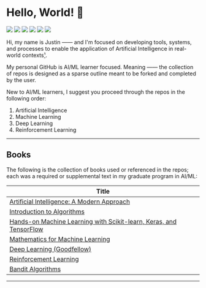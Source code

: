 # Hello, World! 👋
[![](https://img.shields.io/badge/Python-Code-informational?style=flat&logo=python&logoColor=white&color=2bbc8a)](#)
[![](https://img.shields.io/badge/PyTorch-Code-informational?style=flat&logo=PyTorch&logoColor=white&color=2bbc8a)](#)
[![](https://img.shields.io/badge/Lightning-Code-informational?style=flat&logo=pytorchlightning&logoColor=white&color=2bbc8a)](#)
[![](https://img.shields.io/badge/Grid.ai-Compute-informational?style=flat&logo=grid.ai&logoColor=white&color=2bbc8a)](#)
[![](https://img.shields.io/badge/Gitpod-DevEnv-informational?style=flat&logo=gitpod&logoColor=white&color=2bbc8a)](#)
[![](https://img.shields.io/badge/Ploty_Dash-Apps-informational?style=flat&logo=Plotly&logoColor=white&color=2bbc8a)](#)


Hi, my name is Justin —— and I'm focused on developing tools, systems, and processes to enable the application of Artificial Intelligence in real-world contexts[¹](https://www.sei.cmu.edu/our-work/artificial-intelligence-engineering/).

My personal GitHub is AI/ML learner focused. Meaning —— the collection of repos is designed as a sparse outline meant to be forked and completed by the user.

New to AI/ML learners, I suggest you proceed through the repos in the following order:

1. Artificial Intelligence
2. Machine Learning
3. Deep Learning
4. Reinforcement Learning

---
## Books

The following is the collection of books used or referenced in the repos; each was a required or supplemental text in my graduate program in AI/ML:

| Title                         |
|-------------------------------|
| [Artificial Intelligence: A Modern Approach](https://www.google.com/books/edition/Artificial_Intelligence/B4xczgEACAAJ?hl=en)|
| [Introduction to Algorithms](https://www.google.com/books/edition/Introduction_to_Algorithms_fourth_editio/RSMuEAAAQBAJ?hl=en)|
| [Hands-on Machine Learning with Scikit-learn, Keras, and TensorFlow](https://www.google.com/books/edition/Hands_On_Machine_Learning_with_Scikit_Le/HnetDwAAQBAJ?hl=en&gbpv=0)|
| [Mathematics for Machine Learning](https://www.google.com/books/edition/Mathematics_for_Machine_Learning/t4XQDwAAQBAJ?hl=en&gbpv=0)|
| [Deep Learning (Goodfellow)](https://www.google.com/books/edition/Deep_Learning/Np9SDQAAQBAJ?hl=en&gbpv=0)|
| [Reinforcement Learning](https://www.google.com/books/edition/Reinforcement_Learning_second_edition/uWV0DwAAQBAJ?hl=en&gbpv=0)|
| [Bandit Algorithms](https://www.google.com/books/edition/Bandit_Algorithms/bbjpDwAAQBAJ?hl=en&gbpv=0)|

<!-- [AI and Machine Learning for Coders](https://www.google.com/books/edition/AI_and_Machine_Learning_for_Coders/462OzQEACAAJ?hl=en) -->
<!-- [Deep Learning with Python (Chollet)](https://www.google.com/books/edition/Deep_Learning_with_Python_Second_Edition/XHpKEAAAQBAJ?hl=en&gbpv=0) -->
<!-- [Dive into Deep Learning](https://d2l.ai) -->
---


<!-- [![](https://img.shields.io/badge/VS_Code-Editor-informational?style=flat&logo=visualstudiocode&logoColor=white&color=2bbc8a)](#) -->
<!-- [![](https://img.shields.io/badge/PyCharm-IDE-informational?style=flat&logo=pycharm&logoColor=white&color=2bbc8a)](#) -->
<!-- ![](https://img.shields.io/badge/Code-OpenAI-informational?style=flat&logo=openai&logoColor=white&color=2bbc8a) -->
<!-- [![](https://img.shields.io/badge/Code-TensorFlow-informational?style=flat&logo=tensorflow&logoColor=white&color=2bbc8a)](#) -->
<!-- [![](https://img.shields.io/badge/Pkgs-Miniconda-informational?style=flat&logo=anaconda&logoColor=white&color=2bbc8a)](#) -->
<!-- [![](https://img.shields.io/badge/Cloud_VM-Codespaces-informational?style=flat&logo=github&logoColor=white&color=2bbc8a)](#) -->
<!-- [![](https://img.shields.io/badge/Workflow-Airflow-informational?style=flat&logo=apache&logoColor=white&color=2bbc8a)](#) -->
<!-- [![](https://img.shields.io/badge/Secrets-Vault-informational?style=flat&logo=vault&logoColor=white&color=2bbc8a)](#) -->
<!-- [![](https://img.shields.io/badge/GitOps-Gitkraken-informational?style=flat&logo=GitKraken&logoColor=white&color=2bbc8a)](#) -->
<!-- [![](https://img.shields.io/badge/Data-PyZMQ-informational?style=flat&logo=zeromq&logoColor=white&color=2bbc8a)](#) -->
<!-- [![](https://img.shields.io/badge/Data-PyArrow-informational?style=flat&logo=apache&logoColor=white&color=2bbc8a)](#) -->
<!-- [![](https://img.shields.io/badge/OS-MacOS-informational?style=flat&logo=apple&logoColor=white&color=2bbc8a)](#) -->
<!-- ![](https://img.shields.io/badge/Code-Hugging_Face-informational?style=flat&logo=HuggingFace&logoColor=white&color=2bbc8a) -->
<!-- ![](https://img.shields.io/badge/GUIs-PySide6-informational?style=flat&logo=Qt&logoColor=white&color=2bbc8a) -->
<!-- ![](https://img.shields.io/badge/OS-Ubuntu-informational?style=flat&logo=ubuntu&logoColor=white&color=2bbc8a) -->
<!-- ![](https://img.shields.io/badge/Tools-Terminal-informational?style=flat&logo=apple&logoColor=white&color=2bbc8a) -->
<!-- ![](https://img.shields.io/badge/Tools-Screen-informational?style=flat&logo=gnu&logoColor=white&color=2bbc8a) -->
<!-- ![](https://img.shields.io/badge/Tools-Bash-informational?style=flat&logo=gnu&logoColor=white&color=2bbc8a) -->
<!-- ![](https://img.shields.io/badge/Tools-Awk-informational?style=flat&logo=gnu&logoColor=white&color=2bbc8a) -->
<!-- ![](https://img.shields.io/badge/Editor-Jupyter_Lab-informational?style=flat&logo=jupyter&logoColor=white&color=2bbc8a) -->
<!-- ![](https://img.shields.io/badge/Editor-Colab-informational?style=flat&logo=googlecolab&logoColor=white&color=2bbc8a) -->
<!-- ![](https://img.shields.io/badge/Editor-Vim-informational?style=flat&logo=vim&logoColor=white&color=2bbc8a) -->
<!-- [![](https://img.shields.io/badge/DevOps-Gitlab-informational?style=flat&logo=gitlab&logoColor=white&color=2bbc8a)](#) -->
<!-- [![](https://img.shields.io/badge/GUIs-Tkinter-informational?style=flat&logo=python&logoColor=white&color=2bbc8a)](#) -->
<!-- [![](https://img.shields.io/badge/Cloud-GCP-informational?style=flat&logo=googlecloud&logoColor=white&color=2bbc8a)](#) -->
<!-- [![](https://img.shields.io/badge/Cloud-Vertex_AI-informational?style=flat&logo=googlecloud&logoColor=white&color=2bbc8a)](#) -->
<!-- [![](https://img.shields.io/badge/Data-GCP_Storage-informational?style=flat&logo=googlecloud&logoColor=white&color=2bbc8a)](#) -->
<!-- [![](https://img.shields.io/badge/Data_Apps-Streamlit-informational?style=flat&logo=Streamlit&logoColor=white&color=2bbc8a)](#) -->
<!-- [![](https://img.shields.io/badge/Code-Jax-informational?style=flat&logo=google&logoColor=white&color=2bbc8a)](#) -->
<!-- [![](https://img.shields.io/badge/DevOps-GitHub-informational?style=flat&logo=github&logoColor=white&color=2bbc8a)](#) -->
<!-- [![](https://img.shields.io/badge/Pkgs-Homebrew-informational?style=flat&logo=homebrew&logoColor=white&color=2bbc8a)](#) -->
<!-- [![](https://img.shields.io/badge/Pkgs-Miniforge-informational?style=flat&logo=condaforge&logoColor=white&color=2bbc8a)](#) -->
<!-- [![](https://img.shields.io/badge/Docs-Material_MkDocs-informational?style=flat&logo=&logoColor=white&color=2bbc8a)](#) -->
<!-- [![](https://img.shields.io/badge/Docs-Keras_AutoDocs-informational?style=flat&logo=keras&logoColor=white&color=2bbc8a)](#) -->
<!-- [![](https://img.shields.io/badge/Code_Style-Black-informational?style=flat&logo=pyblack&logoColor=white&color=2bbc8a)](#) -->

<!-- [![AngelList](https://img.shields.io/badge/AngelList-%23D4D4D4.svg?style=for-the-badge&logo=AngelList&logoColor=black)](https://angel.co/u/justingoheen) [![Medium](https://img.shields.io/badge/Medium-12100E?style=for-the-badge&logo=medium&logoColor=white)](https://theaiengineer.medium.com) -->

